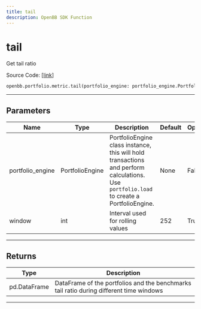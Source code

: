 ```yaml
---
title: tail
description: OpenBB SDK Function
---
```


# tail

Get tail ratio

Source Code: [[link](https://github.com/OpenBB-finance/OpenBBTerminal/tree/main/openbb_terminal/portfolio/portfolio_model.py#L1411)]

```python
openbb.portfolio.metric.tail(portfolio_engine: portfolio_engine.PortfolioEngine, window: int = 252)
```

---

## Parameters

| Name | Type | Description | Default | Optional |
| ---- | ---- | ----------- | ------- | -------- |
| portfolio_engine | PortfolioEngine | PortfolioEngine class instance, this will hold transactions and perform calculations.<br/>Use `portfolio.load` to create a PortfolioEngine. | None | False |
| window | int | Interval used for rolling values | 252 | True |


---

## Returns

| Type | Description |
| ---- | ----------- |
| pd.DataFrame | DataFrame of the portfolios and the benchmarks tail ratio during different time windows |
---


